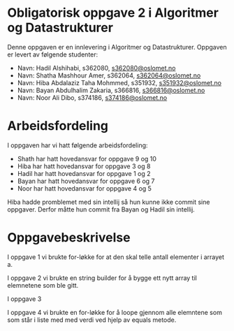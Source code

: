 # Obligatorisk oppgave 2 i Algoritmer og Datastrukturer

Denne oppgaven er en innlevering i Algoritmer og Datastrukturer. 
Oppgaven er levert av følgende studenter:
* Navn: Hadil Alshihabi, s362080, s362080@oslomet.no
* Navn: Shatha Mashhour Amer, s362064, s362064@oslomet.no
* Navn: Hiba Abdalaziz Taha Mohmmed, s351932, s351932@oslomet.no
* Navn: Bayan Abdulhalim Zakaria, s366816, s366816@oslomet.no
* Navn: Noor Ali Dibo, s374186, s374186@oslomet.no

# Arbeidsfordeling
I oppgaven har vi hatt følgende arbeidsfordeling:
* Shath har hatt hovedansvar for oppgave 9 og 10
* Hiba har hatt hovedansvar for oppgave 3 og 8
* Hadil har hatt hovedansvar for oppgave 1 og 2
* Bayan har hatt hovedansvar for oppgave 6 og 7
* Noor har hatt hovedansvar for oppgave 4 og 5

Hiba hadde promblemet med sin intellij så hun kunne ikke  commit sine oppgaver. Derfor måtte hun commit fra Bayan og
Hadil sin intellij. 

# Oppgavebeskrivelse

I oppgave 1 vi brukte for-løkke for at den skal telle antall elementer i arrayet a. 

I oppgave 2 vi brukte en string builder for å bygge ett nytt array til elemnetene som ble gitt. 

I oppgave 3 

I oppgave 4 vi brukte en for-løkke for å loope gjennom alle elemntene som som står i liste med med verdi ved hjelp av equals metode. 
